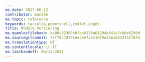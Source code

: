 ```yaml
---
ms.date: 2017-06-12
contributor: manikb
ms.topic: reference
keywords: raccolta,powershell,cmdlet,psget
title: Module_Versioning
ms.openlocfilehash: ba86c32300cbfac6130a61204e841c5cb6e6290d
ms.sourcegitcommit: 75f70c7df01eea5e7a2c16f9a3ab1dd437a1f8fd
ms.translationtype: HT
ms.contentlocale: it-IT
ms.lasthandoff: 06/12/2017
---
```

